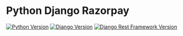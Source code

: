 # Python Django Razorpay

[![Python Version](https://img.shields.io/badge/python-3.7-brightgreen.svg)](https://python.org)
[![Django Version](https://img.shields.io/badge/django-2.1-brightgreen.svg)](https://djangoproject.com)
[![Django Rest Framework Version](https://img.shields.io/badge/djangorestframework-3.9-brightgreen.svg)](https://www.django-rest-framework.org/)
